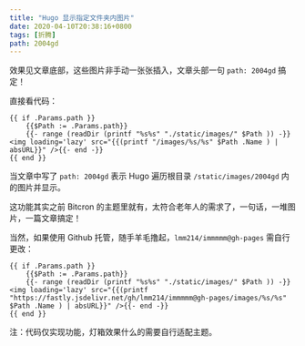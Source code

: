```yaml
---
title: "Hugo 显示指定文件夹内图片"
date: 2020-04-10T20:38:16+0800
tags: [折腾]
path: 2004gd
---
```


效果见文章底部，这些图片非手动一张张插入，文章头部一句 `path: 2004gd` 搞定！

直接看代码：

```
{{ if .Params.path }}
    {{$Path := .Params.path}}
    {{- range (readDir (printf "%s%s" "./static/images/" $Path )) -}}<img loading='lazy' src="{{(printf "/images/%s/%s" $Path .Name ) | absURL}}" />{{- end -}}
{{ end }}
```

当文章中写了 `path: 2004gd` 表示 Hugo 遍历根目录 `/static/images/2004gd` 内的图片并显示。

<!--more-->

这功能其实之前 Bitcron 的主题里就有，太符合老年人的需求了，一句话，一堆图片，一篇文章搞定！

当然，如果使用 Github 托管，随手羊毛撸起，`lmm214/immmmm@gh-pages` 需自行更改：

```
{{ if .Params.path }}
    {{$Path := .Params.path}}
    {{- range (readDir (printf "%s%s" "./static/images/" $Path )) -}}<img loading='lazy' src="{{(printf "https://fastly.jsdelivr.net/gh/lmm214/immmmm@gh-pages/images/%s/%s" $Path .Name ) | absURL}}" />{{- end -}}
{{ end }}
```

注：代码仅实现功能，灯箱效果什么的需要自行适配主题。